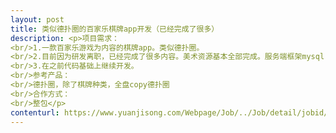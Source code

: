 ```yaml
---                
layout: post       
title: 类似德扑圈的百家乐棋牌app开发（已经完成了很多）           
description: <p>项目需求：<br/>1.一款百家乐游戏为内容的棋牌app。类似德扑圈。<br/>2.目前因为研发离职，已经完成了很多内容。美术资源基本全部完成。服务端框架mysql netty protobuf，基于cocos 15引擎。<br/>3.在之前代码基础上继续开发。<br/>参考产品：<br/>德扑圈，除了棋牌种类，全盘copy德扑圈<br/>合作方式：<br/>整包</p>     
contenturl: https://www.yuanjisong.com/Webpage/Job/../Job/detail/jobid/101482      
---                 
```

